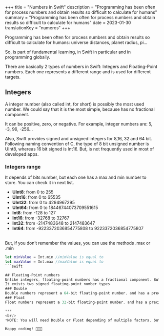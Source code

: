 +++
title = "Numbers in Swift"
description = "Programming has been often for process numbers and obtain results so difficult to calculate for humans"
summary = "Programming has been often for process numbers and obtain results so difficult to calculate for humans"
date = 2023-01-30
translationKey = "numeros"
+++

Programming has been often for process numbers and obtain results so difficult to calculate for humans: universe distances, planet radius, pi…

So, is part of fundamental learning, in Swift in particular and in programming globally.

There are basically 2 types of numbers in Swift: Integers and Floating-Point numbers. Each one represents a different range and is used for different targets.

## Integers

A integer number (also called int, for short) is possibly the most used number. We could say that it is the most simple, because has no fractional component. 

It can be positive, zero, or negative. For example, integer numbers are: 5, -3, 99, -256…

Also, Swift provides signed and unsigned integers for 8,16, 32 and 64 bit. Following naming convention of C, the type of 8 bit unsigned number is UInt8, whereas 16 bit signed is Int16. But, is not frequently used in most of developed apps.

### Integers range 
It depends of bits number, but each one has a max and min number to store. You can check it in next list.

- **UInt8**: from 0 to 255
- **UInt16**: from 0 to 65535
- **UInt32**: from 0 to 4294967295
- **UInt64**: from 0 to 18446744073709551615
- **Int8**: from -128 to 127
- **Int16**: from -32768 to 32767
- **Int32**: from -2147483648 to 2147483647
- **Int64**: from -9223372036854775808 to 9223372036854775807

<br/>
But, if you don’t remember the values, you can use the methods .max or .min

```swift
let minValue = Int.min //minValue is equal to
let maxValue = Int.max //maxValue is equal to
```swift

## Floating-Point numbers
Unlike integers, floating-point numbers has a fractional component. But, like integers, can be positive or negative.  
It exists two signed floating-point number types
### Double
Double numbers represent a 64-bit floating-point number, and has a precision of at least 15 decimal digits.
### Float
Float numbers represent a 32-bit floating-point number, and has a precision of at least 6 decimal digits.

***
<br/>
*NOTE: You will need Double or Float depending of multiple factors, but if either would be appropriated, Swift documentation recommends use Double.*

Happy coding! 👨🏻‍💻
